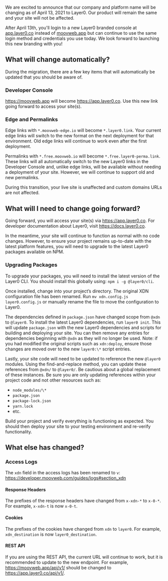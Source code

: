 We are excited to announce that our company and platform name will be changing as of April 13, 2021 to Layer0. Our product will remain the same and your site will not be affected.

After April 13th, you'll login to a new Layer0 branded console at [app.layer0.co]() instead of [moovweb.app]() but can continue to use the same login method and credentials you use today. We look forward to launching this new branding with you!

## What will change automatically?

During the migration, there are a few key items that will automatically be updated that you should be aware of.

### Developer Console

https://moovweb.app will become https://app.layer0.co. Use this new link going forward to access your site(s).

### Edge and Permalinks

Edge links with `*.moovweb-edge.io` will become `*.layer0.link`. Your current edge links will switch to the new format on the next deployment for that environment. Old edge links will continue to work even after the first deployment.

Permalinks with `*.free.moovweb.io` will become `*.free.layer0-perma.link`. These links will all automatically switch to the new Layer0 links in the Developer Console and, unlike edge links, will be available without needing a deployment of your site. However, we will continue to support old and new permalinks.

During this transition, your live site is unaffected and custom domains URLs are not affected.

## What will I need to change going forward?

Going forward, you will access your site(s) via https://app.layer0.co. For developer documentation about Layer0, visit https://docs.layer0.co.

In the meantime, your site will continue to function as normal with no code changes. However, to ensure your project remains up-to-date with the latest platform features, you will need to upgrade to the latest Layer0 packages available on NPM.

### Upgrading Packages

To upgrade your packages, you will need to install the latest version of the Layer0 CLI. You should install this globally using: `npm i -g @layer0/cli`.

Once installed, change into your project’s directory. The original XDN configuration file has been renamed. Run `mv xdn.config.js layer0.config.js` or manually rename the file to move the configuration to Layer0.

The dependencies defined in `package.json` have changed scope from `@xdn` to `@layer0`. To install the latest Layer0 dependencies, run `layer0 init`. This will update `package.json` with the new Layer0 dependencies and scripts for building and deploying your site. You can then remove any entries for dependencies beginning with `@xdn` as they will no longer be used. Note: if you had modified the original scripts such as `xdn:deploy`, ensure those changes are moved over to the new `layer0:\*` script entries.

Lastly, your site code will need to be updated to reference the new `@layer0` modules. Using the find-and-replace method, you can update these references from `@xdn/` to `@layer0/`. Be cautious about a global replacement of these instances. Be sure you are only updating references within your project code and not other resources such as:

- `node_modules/\*`
- `package.json`
- `package-lock.json`
- `yarn.lock`
- etc.

Build your project and verify everything is functioning as expected. You should then deploy your site to your testing environment and re-verify functionality.

## What else has changed?

### Access Logs

The `xdn` field in the access logs has been renamed to `v`: https://developer.moovweb.com/guides/logs#section_xdn

#### Response Headers

The prefixes of the response headers have changed from `x-xdn-*` to `x-0-*`. For example, `x-xdn-t` is now `x-0-t`.

#### Cookies

The prefixes of the cookies have changed from `xdn` to `layer0`. For example, `xdn_destination` is now `layer0_destination`.

#### REST API

If you are using the REST API, the current URL will continue to work, but it is recommended to update to the new endpoint. For example, https://moovweb.app/api/v1/ should be changed to https://app.layer0.co/api/v1/.
